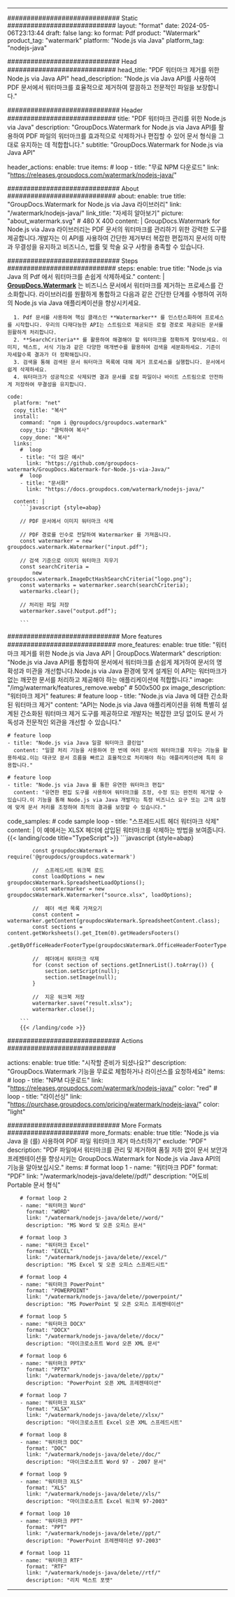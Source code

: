 
---
############################# Static ############################
layout: "format"
date:  2024-05-06T23:13:44
draft: false
lang: ko
format: Pdf
product: "Watermark"
product_tag: "watermark"
platform: "Node.js via Java"
platform_tag: "nodejs-java"

############################# Head ############################
head_title: "PDF 워터마크 제거를 위한 Node.js via Java API"
head_description: "Node.js via Java API를 사용하여 PDF 문서에서 워터마크를 효율적으로 제거하여 깔끔하고 전문적인 파일을 보장합니다."

############################# Header ############################
title: "PDF 워터마크 관리를 위한 Node.js via Java" 
description: "GroupDocs.Watermark for Node.js via Java API를 활용하여 PDF 파일의 워터마크를 효과적으로 삭제하거나 편집할 수 있어 문서 형식을 그대로 유지하는 데 적합합니다."
subtitle: "GroupDocs.Watermark for Node.js via Java API" 

header_actions:
  enable: true
  items:
    #  loop
    - title: "무료 NPM 다운로드"
      link: "https://releases.groupdocs.com/watermark/nodejs-java/"
      
############################# About ############################
about:
    enable: true
    title: "GroupDocs.Watermark for Node.js via Java 라이브러리"
    link: "/watermark/nodejs-java/"
    link_title: "자세히 알아보기"
    picture: "about_watermark.svg" # 480 X 400
    content: |
       GroupDocs.Watermark for Node.js via Java 라이브러리는 PDF 문서의 워터마크를 관리하기 위한 강력한 도구를 제공합니다.개발자는 이 API를 사용하여 간단한 제거부터 복잡한 편집까지 문서의 미학과 무결성을 유지하고 비즈니스, 법률 및 학술 요구 사항을 충족할 수 있습니다.

############################# Steps ############################
steps:
    enable: true
    title: "Node.js via Java 의 Pdf 에서 워터마크를 손쉽게 삭제하세요."
    content: |
      **[GroupDocs.Watermark](https://products.groupdocs.com/watermark/nodejs-java/)** 는 비즈니스 문서에서 워터마크를 제거하는 프로세스를 간소화합니다. 라이브러리를 원활하게 통합하고 다음과 같은 간단한 단계를 수행하여 귀하의 Node.js via Java 애플리케이션을 향상시키세요.
      
      1. Pdf 문서를 사용하여 핵심 클래스인 **Watermarker** 를 인스턴스화하여 프로세스를 시작합니다. 우리의 다재다능한 API는 스트림으로 제공되든 로컬 경로로 제공되든 문서를 원활하게 처리합니다.
      2. **SearchCriteria** 를 활용하여 해결해야 할 워터마크를 정확하게 찾아보세요. 이미지, 텍스트, 서식 기능과 같은 다양한 매개변수를 활용하여 검색을 세분화하세요. 기준이 자세할수록 결과가 더 정확해집니다.
      3. 검색을 통해 검색된 문서 워터마크 목록에 대해 제거 프로세스를 실행합니다. 문서에서 쉽게 삭제하세요.
      4. 워터마크가 성공적으로 삭제되면 결과 문서를 로컬 파일이나 바이트 스트림으로 안전하게 저장하여 무결성을 유지합니다.
   
    code:
      platform: "net"
      copy_title: "복사"
      install:
        command: "npm i @groupdocs/groupdocs.watermark"
        copy_tip: "클릭하여 복사"
        copy_done: "복사"
      links:
        #  loop
        - title: "더 많은 예시"
          link: "https://github.com/groupdocs-watermark/GroupDocs.Watermark-for-Node.js-via-Java/"
        #  loop
        - title: "문서화"
          link: "https://docs.groupdocs.com/watermark/nodejs-java/"
          
      content: |
        ```javascript {style=abap}

        // PDF 문서에서 이미지 워터마크 삭제

        // PDF 경로를 인수로 전달하여 Watermarker 를 가져옵니다.
        const watermarker = new groupdocs.watermark.Watermarker("input.pdf");
        
        // 검색 기준으로 이미지 워터마크 지우기
        const searchCriteria = 
            new groupdocs.watermark.ImageDctHashSearchCriteria("logo.png");
        const watermarks = watermarker.search(searchCriteria);
        watermarks.clear();

        // 처리된 파일 저장
        watermarker.save("output.pdf");
        
        ```            

############################# More features ############################
more_features:
  enable: true
  title: "워터마크 제거를 위한 Node.js via Java API | GroupDocs.Watermark"
  description: "Node.js via Java API를 통합하여 문서에서 워터마크를 손쉽게 제거하여 문서의 명확성과 미관을 개선합니다.Node.js via Java 환경에 맞게 설계된 이 API는 워터마크가 없는 깨끗한 문서를 처리하고 제공해야 하는 애플리케이션에 적합합니다."
  image: "/img/watermark/features_remove.webp" # 500x500 px
  image_description: "워터마크 제거"
  features:
    # feature loop
    - title: "Node.js via Java 에 대한 간소화된 워터마크 제거"
      content: "API는 Node.js via Java 애플리케이션을 위해 특별히 설계된 간소화된 워터마크 제거 도구를 제공하므로 개발자는 복잡한 코딩 없이도 문서 가독성과 전문적인 외관을 개선할 수 있습니다."

    # feature loop
    - title: "Node.js via Java 일괄 워터마크 클린업"
      content: "일괄 처리 기능을 사용하여 한 번에 여러 문서의 워터마크를 지우는 기능을 활용하세요.이는 대규모 문서 흐름을 빠르고 효율적으로 처리해야 하는 애플리케이션에 특히 유용합니다."

    # feature loop
    - title: "Node.js via Java 를 통한 유연한 워터마크 편집"
      content: "유연한 편집 도구를 사용하여 워터마크를 조정, 수정 또는 완전히 제거할 수 있습니다.이 기능을 통해 Node.js via Java 개발자는 특정 비즈니스 요구 또는 고객 요청에 맞게 문서 처리를 조정하여 최적의 결과를 보장할 수 있습니다."
      
  code_samples:
    # code sample loop
    - title: "스프레드시트 헤더 워터마크 삭제"
      content: |
        이 예에서는 XLSX 헤더에 삽입된 워터마크를 삭제하는 방법을 보여줍니다.
        {{< landing/code title="TypeScript">}}
        ```javascript {style=abap}
        
            const groupdocsWatermark = require('@groupdocs/groupdocs.watermark')

            //  스프레드시트 워크북 로드
            const loadOptions = new groupdocsWatermark.SpreadsheetLoadOptions();
            const watermarker = new groupdocsWatermark.Watermarker("source.xlsx", loadOptions);

            //  헤더 섹션 목록 가져오기
            const content = watermarker.getContent(groupdocsWatermark.SpreadsheetContent.class);
            const sections = content.getWorksheets().get_Item(0).getHeadersFooters()
                .getByOfficeHeaderFooterType(groupdocsWatermark.OfficeHeaderFooterType.HeaderPrimary).getSections();
  
            //  헤더에서 워터마크 삭제
            for (const section of sections.getInnerList().toArray()) {
                section.setScript(null);
                section.setImage(null);
            }

            //  지운 워크북 저장
            watermarker.save("result.xlsx");
            watermarker.close();

        ```
        {{< /landing/code >}}


############################# Actions ############################

actions:
  enable: true
  title: "시작할 준비가 되셨나요?"
  description: "GroupDocs.Watermark 기능을 무료로 체험하거나 라이선스를 요청하세요"
  items:
    #  loop
    - title: "NPM 다운로드"
      link: "https://releases.groupdocs.com/watermark/nodejs-java/"
      color: "red"
        #  loop
    - title: "라이선싱"
      link: "https://purchase.groupdocs.com/pricing/watermark/nodejs-java/"
      color: "light"


############################# More Formats #####################
more_formats:
    enable: true
    title: "Node.js via Java 을 (를) 사용하여 PDF 파일 워터마크 제거 마스터하기"
    exclude: "PDF"
    description: "PDF 파일에서 워터마크를 관리 및 제거하여 품질 저하 없이 문서 보안과 프레젠테이션을 향상시키는 GroupDocs.Watermark for Node.js via Java API의 기능을 알아보십시오."
    items: 
        # format loop 1
        - name: "워터마크 PDF"
          format: "PDF"
          link: "/watermark/nodejs-java/delete//pdf/"
          description: "어도비 Portable 문서 형식"

        # format loop 2
        - name: "워터마크 Word"
          format: "WORD"
          link: "/watermark/nodejs-java/delete//word/"
          description: "MS Word 및 오픈 오피스 문서"
          
        # format loop 3
        - name: "워터마크 Excel"
          format: "EXCEL"
          link: "/watermark/nodejs-java/delete//excel/"
          description: "MS Excel 및 오픈 오피스 스프레드시트"

        # format loop 4
        - name: "워터마크 PowerPoint"
          format: "POWERPOINT"
          link: "/watermark/nodejs-java/delete//powerpoint/"
          description: "MS PowerPoint 및 오픈 오피스 프레젠테이션"

        # format loop 5
        - name: "워터마크 DOCX"
          format: "DOCX"
          link: "/watermark/nodejs-java/delete//docx/"
          description: "마이크로소프트 Word 오픈 XML 문서"
          
        # format loop 6
        - name: "워터마크 PPTX"
          format: "PPTX"
          link: "/watermark/nodejs-java/delete//pptx/"
          description: "PowerPoint 오픈 XML 프레젠테이션"
          
        # format loop 7
        - name: "워터마크 XLSX"
          format: "XLSX"
          link: "/watermark/nodejs-java/delete//xlsx/"
          description: "마이크로소프트 Excel 오픈 XML 스프레드시트"

        # format loop 8
        - name: "워터마크 DOC"
          format: "DOC"
          link: "/watermark/nodejs-java/delete//doc/"
          description: "마이크로소프트 Word 97 - 2007 문서"

        # format loop 9
        - name: "워터마크 XLS"
          format: "XLS"
          link: "/watermark/nodejs-java/delete//xls/"
          description: "마이크로소프트 Excel 워크북 97-2003"

        # format loop 10
        - name: "워터마크 PPT"
          format: "PPT"
          link: "/watermark/nodejs-java/delete//ppt/"
          description: "PowerPoint 프레젠테이션 97-2003"

        # format loop 11
        - name: "워터마크 RTF"
          format: "RTF"
          link: "/watermark/nodejs-java/delete//rtf/"
          description: "리치 텍스트 포맷"

---